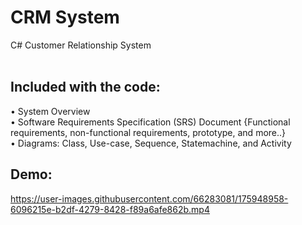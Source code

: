 # CRM System
C# Customer Relationship System<br/><br/>

**Included with the code:**
--
• System Overview<br/>
• Software Requirements Specification (SRS) Document {Functional requirements, non-functional requirements, prototype, and more..}<br/>
• Diagrams: Class, Use-case, Sequence, Statemachine, and Activity

**Demo**:
--


https://user-images.githubusercontent.com/66283081/175948958-6096215e-b2df-4279-8428-f89a6afe862b.mp4

